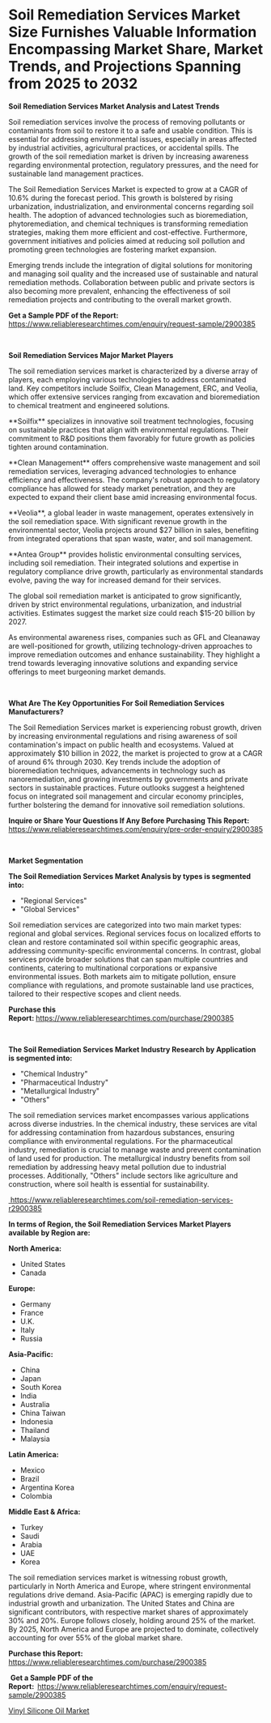 <p><h1>Soil Remediation Services Market Size Furnishes Valuable Information Encompassing Market Share, Market Trends, and Projections Spanning from 2025 to 2032</h1></p><p><strong>Soil Remediation Services Market Analysis and Latest Trends</strong></p>
<p><p>Soil remediation services involve the process of removing pollutants or contaminants from soil to restore it to a safe and usable condition. This is essential for addressing environmental issues, especially in areas affected by industrial activities, agricultural practices, or accidental spills. The growth of the soil remediation market is driven by increasing awareness regarding environmental protection, regulatory pressures, and the need for sustainable land management practices.</p><p>The Soil Remediation Services Market is expected to grow at a CAGR of 10.6% during the forecast period. This growth is bolstered by rising urbanization, industrialization, and environmental concerns regarding soil health. The adoption of advanced technologies such as bioremediation, phytoremediation, and chemical techniques is transforming remediation strategies, making them more efficient and cost-effective. Furthermore, government initiatives and policies aimed at reducing soil pollution and promoting green technologies are fostering market expansion.</p><p>Emerging trends include the integration of digital solutions for monitoring and managing soil quality and the increased use of sustainable and natural remediation methods. Collaboration between public and private sectors is also becoming more prevalent, enhancing the effectiveness of soil remediation projects and contributing to the overall market growth.</p></p>
<p><strong>Get a Sample PDF of the Report:&nbsp;</strong> <a href="https://www.reliableresearchtimes.com/enquiry/request-sample/2900385?utm_campaign=2232&utm_medium=2&utm_source=Github&utm_content=ia&utm_term=16032025&utm_id=soil-remediation-services">https://www.reliableresearchtimes.com/enquiry/request-sample/2900385</a></p>
<p>&nbsp;</p>
<p><strong>Soil Remediation Services Major Market Players</strong></p>
<p><p>The soil remediation services market is characterized by a diverse array of players, each employing various technologies to address contaminated land. Key competitors include Soilfix, Clean Management, ERC, and Veolia, which offer extensive services ranging from excavation and bioremediation to chemical treatment and engineered solutions.</p><p>**Soilfix** specializes in innovative soil treatment technologies, focusing on sustainable practices that align with environmental regulations. Their commitment to R&D positions them favorably for future growth as policies tighten around contamination.</p><p>**Clean Management** offers comprehensive waste management and soil remediation services, leveraging advanced technologies to enhance efficiency and effectiveness. The company's robust approach to regulatory compliance has allowed for steady market penetration, and they are expected to expand their client base amid increasing environmental focus.</p><p>**Veolia**, a global leader in waste management, operates extensively in the soil remediation space. With significant revenue growth in the environmental sector, Veolia projects around $27 billion in sales, benefiting from integrated operations that span waste, water, and soil management.</p><p>**Antea Group** provides holistic environmental consulting services, including soil remediation. Their integrated solutions and expertise in regulatory compliance drive growth, particularly as environmental standards evolve, paving the way for increased demand for their services.</p><p>The global soil remediation market is anticipated to grow significantly, driven by strict environmental regulations, urbanization, and industrial activities. Estimates suggest the market size could reach $15-20 billion by 2027.</p><p>As environmental awareness rises, companies such as GFL and Cleanaway are well-positioned for growth, utilizing technology-driven approaches to improve remediation outcomes and enhance sustainability. They highlight a trend towards leveraging innovative solutions and expanding service offerings to meet burgeoning market demands.</p></p>
<p>&nbsp;</p>
<p><strong>What Are The Key Opportunities For Soil Remediation Services Manufacturers?</strong></p>
<p><p>The Soil Remediation Services market is experiencing robust growth, driven by increasing environmental regulations and rising awareness of soil contamination's impact on public health and ecosystems. Valued at approximately $10 billion in 2022, the market is projected to grow at a CAGR of around 6% through 2030. Key trends include the adoption of bioremediation techniques, advancements in technology such as nanoremediation, and growing investments by governments and private sectors in sustainable practices. Future outlooks suggest a heightened focus on integrated soil management and circular economy principles, further bolstering the demand for innovative soil remediation solutions.</p></p>
<p><strong>Inquire or Share Your Questions If Any Before Purchasing This Report:</strong> <a href="https://www.reliableresearchtimes.com/enquiry/pre-order-enquiry/2900385?utm_campaign=2232&utm_medium=2&utm_source=Github&utm_content=ia&utm_term=16032025&utm_id=soil-remediation-services">https://www.reliableresearchtimes.com/enquiry/pre-order-enquiry/2900385</a></p>
<p>&nbsp;</p>
<p><strong>Market Segmentation</strong></p>
<p><strong>The Soil Remediation Services Market Analysis by types is segmented into:</strong></p>
<p><ul><li>"Regional Services"</li><li>"Global Services"</li></ul></p>
<p><p>Soil remediation services are categorized into two main market types: regional and global services. Regional services focus on localized efforts to clean and restore contaminated soil within specific geographic areas, addressing community-specific environmental concerns. In contrast, global services provide broader solutions that can span multiple countries and continents, catering to multinational corporations or expansive environmental issues. Both markets aim to mitigate pollution, ensure compliance with regulations, and promote sustainable land use practices, tailored to their respective scopes and client needs.</p></p>
<p><strong>Purchase this Report:&nbsp;</strong><a href="https://www.reliableresearchtimes.com/purchase/2900385?utm_campaign=2232&utm_medium=2&utm_source=Github&utm_content=ia&utm_term=16032025&utm_id=soil-remediation-services">https://www.reliableresearchtimes.com/purchase/2900385</a></p>
<p>&nbsp;</p>
<p><strong>The Soil Remediation Services Market Industry Research by Application is segmented into:</strong></p>
<p><ul><li>"Chemical Industry"</li><li>"Pharmaceutical Industry"</li><li>"Metallurgical Industry"</li><li>"Others"</li></ul></p>
<p><p>The soil remediation services market encompasses various applications across diverse industries. In the chemical industry, these services are vital for addressing contamination from hazardous substances, ensuring compliance with environmental regulations. For the pharmaceutical industry, remediation is crucial to manage waste and prevent contamination of land used for production. The metallurgical industry benefits from soil remediation by addressing heavy metal pollution due to industrial processes. Additionally, "Others" include sectors like agriculture and construction, where soil health is essential for sustainability.</p></p>
<p><a href="https://www.reliableresearchtimes.com/soil-remediation-services-r2900385?utm_campaign=2232&utm_medium=2&utm_source=Github&utm_content=ia&utm_term=16032025&utm_id=soil-remediation-services">&nbsp;https://www.reliableresearchtimes.com/soil-remediation-services-r2900385</a></p>
<p><strong>In terms of Region, the Soil Remediation Services Market Players available by Region are:</strong></p>
<p>
    <p> <strong> North America: </strong>
        <ul>
            <li>United States</li>
            <li>Canada</li>
        </ul>
        </p> 
    <p> <strong> Europe: </strong>
        <ul>
            <li>Germany</li>
            <li>France</li>
            <li>U.K.</li>
            <li>Italy</li>
            <li>Russia</li>
        </ul>
        </p> 
    <p> <strong> Asia-Pacific: </strong>
        <ul>
            <li>China</li>
            <li>Japan</li>
            <li>South Korea</li>
            <li>India</li>
            <li>Australia</li>
            <li>China Taiwan</li>
            <li>Indonesia</li>
            <li>Thailand</li>
            <li>Malaysia</li>
        </ul>
        </p> 
    <p> <strong> Latin America: </strong>
        <ul>
            <li>Mexico</li>
            <li>Brazil</li>
            <li>Argentina Korea</li>
            <li>Colombia</li>
        </ul>
        </p> 
    <p> <strong> Middle East & Africa: </strong>
        <ul>
            <li>Turkey</li>
            <li>Saudi</li>
            <li>Arabia</li>
            <li>UAE</li>
            <li>Korea</li>
        </ul>
    </p>
    </p>
<p><p>The soil remediation services market is witnessing robust growth, particularly in North America and Europe, where stringent environmental regulations drive demand. Asia-Pacific (APAC) is emerging rapidly due to industrial growth and urbanization. The United States and China are significant contributors, with respective market shares of approximately 30% and 20%. Europe follows closely, holding around 25% of the market. By 2025, North America and Europe are projected to dominate, collectively accounting for over 55% of the global market share.</p></p>
<p><strong>Purchase this Report: </strong><a href="https://www.reliableresearchtimes.com/purchase/2900385?utm_campaign=2232&utm_medium=2&utm_source=Github&utm_content=ia&utm_term=16032025&utm_id=soil-remediation-services">https://www.reliableresearchtimes.com/purchase/2900385</a></p>
<p>&nbsp;<strong>Get a Sample PDF of the Report:&nbsp;&nbsp;</strong><a href="https://www.reliableresearchtimes.com/enquiry/request-sample/2900385?utm_campaign=2232&utm_medium=2&utm_source=Github&utm_content=ia&utm_term=16032025&utm_id=soil-remediation-services">https://www.reliableresearchtimes.com/enquiry/request-sample/2900385</a></p>
<p><strong></strong></p>
<p><p><a href="https://github.com/sca704osol/Market-Research-Report-List-1/blob/main/vinyl-silicone-oil-market.md?utm_campaign=2232&utm_medium=2&utm_source=Github&utm_content=ia&utm_term=16032025&utm_id=soil-remediation-services">Vinyl Silicone Oil Market</a></p></p>